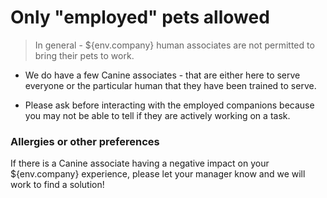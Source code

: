 # Only "employed" pets allowed

> In general - ${env.company} human associates are not permitted to bring their pets to work.

- We do have a few Canine associates - that are either here to serve everyone or the particular human that they have been trained to serve.  

- Please ask before interacting with the employed companions because you may not be able to tell if they are actively working on a task. 



### Allergies or other preferences

If there is a Canine associate having a negative impact on your ${env.company} experience, please let your manager know and we will work to find a solution!

